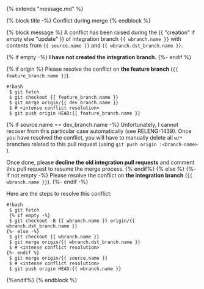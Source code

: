 {% extends "message.md" %}

{% block title -%}
Conflict during merge
{% endblock %}

{% block message %}
A conflict has been raised during the {{ "creation" if empty else "update" }} of integration branch `{{ wbranch.name }}` with
contents from `{{ source.name }}` and `{{ wbranch.dst_branch.name }}`.

{% if empty -%}
**I have not created the integration branch.**
{%- endif %}

{% if origin %}
Please resolve the conflict on **the feature branch** (`{{ feature_branch.name }}`).

```
#!bash
 $ git fetch
 $ git checkout {{ feature_branch.name }}
 $ git merge origin/{{ dev_branch.name }}
 $ # <intense conflict resolution>
 $ git push origin HEAD:{{ feature_branch.name }}
```

{% if source.name == dev_branch.name -%}
Unfortunately, I cannot recover from this particular case automatically (see
RELENG-1439). Once you have resolved the conflict, you will have to manually
delete all `w/*` branches related to this pull request
(using `git push origin :<branch-name> `).

Once done, please **decline the old integration pull requests** and comment
this pull request to resume the merge process.
{% endif%}
{% else %} {%- if not empty -%} Please
resolve the conflict on **the integration branch** (`{{ wbranch.name }}`).
{%- endif -%}


Here are the steps to resolve this conflict:

```
#!bash
 $ git fetch
 {% if empty -%}
 $ git checkout -B {{ wbranch.name }} origin/{{ wbranch.dst_branch.name }}
{%- else -%}
 $ git checkout {{ wbranch.name }}
 $ git merge origin/{{ wbranch.dst_branch.name }}
 $ # <intense conflict resolution>
{%- endif %}
 $ git merge origin/{{ source.name }}
 $ # <intense conflict resolution>
 $ git push origin HEAD:{{ wbranch.name }}
```
{%endif%}
{% endblock %}
